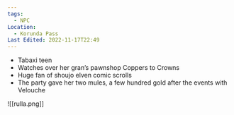 ```yaml
---
tags:
  - NPC
Location:
  - Korunda Pass
Last Edited: 2022-11-17T22:49
---
```

- Tabaxi teen
- Watches over her gran’s pawnshop Coppers to Crowns
- Huge fan of shoujo elven comic scrolls
- The party gave her two mules, a few hundred gold after the events with Velouche

  

![[rulla.png]]